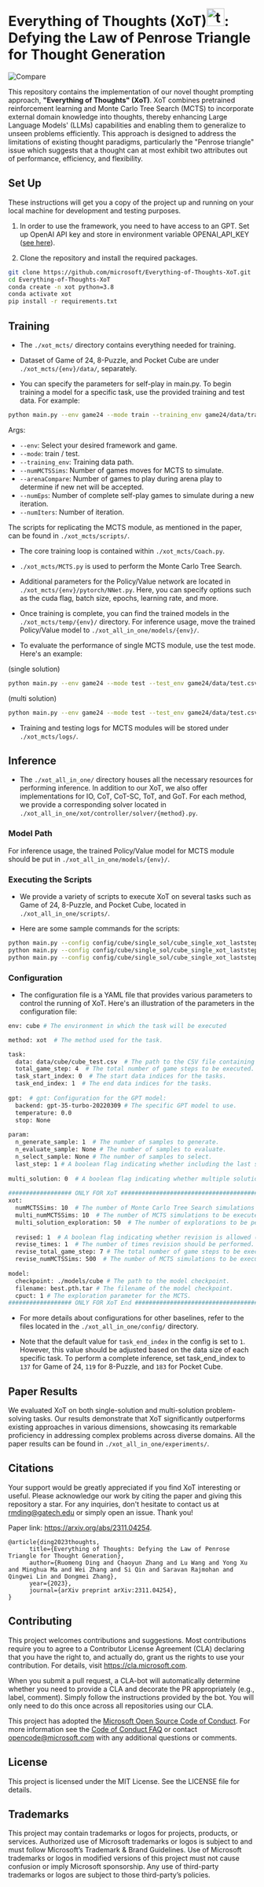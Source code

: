 

# Everything of Thoughts (XoT)<img src="/assets/triangle.png" alt="triangle" title="triangle" width="36" height="36" style="margin-bottom: -20px;">: Defying the Law of Penrose Triangle for Thought Generation




![Compare](/assets/compare.jpg "Compare")
 
This repository contains the implementation of our novel thought prompting approach, **"Everything of Thoughts" (XoT)**. XoT combines pretrained reinforcement learning and Monte Carlo Tree Search (MCTS) to incorporate external domain knowledge into thoughts, thereby enhancing Large Language Models' (LLMs) capabilities and enabling them to generalize to unseen problems efficiently. This approach is designed to address the limitations of existing thought paradigms, particularly the "Penrose triangle" issue which suggests that a thought can at most exhibit two attributes out of performance, efficiency, and flexibility.

## Set Up
 
These instructions will get you a copy of the project up and running on your local machine for development and testing purposes.

1. In order to use the framework, you need to have access to an GPT. Set up OpenAI API key and store in environment variable OPENAI_API_KEY ([see here](https://help.openai.com/en/articles/5112595-best-practices-for-api-key-safety)).

2. Clone the repository and install the required packages.
```bash
git clone https://github.com/microsoft/Everything-of-Thoughts-XoT.git 
cd Everything-of-Thoughts-XoT
conda create -n xot python=3.8
conda activate xot
pip install -r requirements.txt  
```

## Training
 
* The ```./xot_mcts/``` directory contains everything needed for training.

* Dataset of Game of 24, 8-Puzzle, and Pocket Cube are under ```./xot_mcts/{env}/data/```, separately.

* You can specify the parameters for self-play in main.py. To begin training a model for a specific task, use the provided training and test data. For example:
```bash
python main.py --env game24 --mode train --training_env game24/data/train.csv --numMCTSSims 5000 --arenaCompare 100 --numEps 10 --numIters 3
```
Args: 
* ```--env```: Select your desired framework and game. 
* ```--mode```: train / test. 
* ```--training_env```: Training data path.
* ```--numMCTSSims```: Number of games moves for MCTS to simulate.
* ```--arenaCompare```: Number of games to play during arena play to determine if new net will be accepted.
* ```--numEps```: Number of complete self-play games to simulate during a new iteration.
* ```--numIters```: Number of iteration.
    
The scripts for replicating the MCTS module, as mentioned in the paper, can be found in ```./xot_mcts/scripts/```.

* The core training loop is contained within ```./xot_mcts/Coach.py```.

* ```./xot_mcts/MCTS.py``` is used to perform the Monte Carlo Tree Search.

* Additional parameters for the Policy/Value network are located in ```./xot_mcts/{env}/pytorch/NNet.py```. Here, you can specify options such as the cuda flag, batch size, epochs, learning rate, and more.
 
* Once training is complete, you can find the trained models in the ```./xot_mcts/temp/{env}/``` directory. For inference usage, move the trained Policy/Value model to ```./xot_all_in_one/models/{env}/```.

* To evaluate the performance of single MCTS module, use the test mode. Here's an example:

(single solution)
```bash
python main.py --env game24 --mode test --test_env game24/data/test.csv --numMCTSSims 2000 --arenaCompare 137 --multi_sol 0
```

(multi solution)
```bash
python main.py --env game24 --mode test --test_env game24/data/test.csv --numMCTSSims 2000 --arenaCompare 137 --multi_sol 1 --multi_times 500
```

* Training and testing logs for MCTS modules will be stored under ```./xot_mcts/logs/```.


## Inference
 
* The ```./xot_all_in_one/``` directory houses all the necessary resources for performing inference. In addition to our XoT, we also offer implementations for IO, CoT, CoT-SC, ToT, and GoT. For each method, we provide a corresponding solver located in ```./xot_all_in_one/xot/controller/solver/{method}.py```.


### Model Path
For inference usage, the trained Policy/Value model for MCTS module should be put in ```./xot_all_in_one/models/{env}/```.

### Executing the Scripts
 
* We provide a variety of scripts to execute XoT on several tasks such as Game of 24, 8-Puzzle, and Pocket Cube, located in ```./xot_all_in_one/scripts/```.

* Here are some sample commands for the scripts:
```bash
python main.py --config config/cube/single_sol/cube_single_xot_laststep0_revised0.yaml  
python main.py --config config/cube/single_sol/cube_single_xot_laststep1_revised0.yaml  
python main.py --config config/cube/single_sol/cube_single_xot_laststep1_revised1.yaml  
```

### Configuration

* The configuration file is a YAML file that provides various parameters to control the running of XoT. Here's an illustration of the parameters in the configuration file:
```bash
env: cube # The environment in which the task will be executed

method: xot  # The method used for the task.

task:  
  data: data/cube/cube_test.csv  # The path to the CSV file containing the test data.
  total_game_step: 4  # The total number of game steps to be executed.
  task_start_index: 0  # The start data indices for the tasks.
  task_end_index: 1  # The end data indices for the tasks.
  
gpt:  # gpt: Configuration for the GPT model:
  backend: gpt-35-turbo-20220309 # The specific GPT model to use.
  temperature: 0.0  
  stop: None    
  
param:
  n_generate_sample: 1  # The number of samples to generate.
  n_evaluate_sample: None # The number of samples to evaluate.
  n_select_sample: None # The number of samples to select.
  last_step: 1 # A boolean flag indicating whether including the last step of thoughts (1) or not (0).
  
multi_solution: 0  # A boolean flag indicating whether multiple solutions are allowed (1) or not (0).
  
################## ONLY FOR XoT #####################################################
xot:  
  numMCTSSims: 10  # The number of Monte Carlo Tree Search simulations to be executed.
  multi_numMCTSSims: 10  # The number of MCTS simulations to be executed when multiple solutions are allowed.
  multi_solution_exploration: 50  # The number of explorations to be performed when multiple solutions are allowed.
  
  revised: 1  # A boolean flag indicating whether revision is allowed (1) or not (0).
  revise_times: 1  # The number of times revision should be performed.
  revise_total_game_step: 7 # The total number of game steps to be executed for revision.
  revise_numMCTSSims: 500  # The number of MCTS simulations to be executed during revision.
  
model: 
  checkpoint: ./models/cube # The path to the model checkpoint.
  filename: best.pth.tar # The filename of the model checkpoint.
  cpuct: 1 # The exploration parameter for the MCTS.
################## ONLY FOR XoT End #################################################
```

* For more details about configurations for other baselines, refer to the files located in the ```./xot_all_in_one/config/``` directory.

* Note that the default value for ```task_end_index``` in the config is set to ```1```. However, this value should be adjusted based on the data size of each specific task. To perform a complete inference, set task_end_index to ```137``` for Game of 24, ```119``` for 8-Puzzle, and ```183``` for Pocket Cube.


## Paper Results

We evaluated XoT on both single-solution and multi-solution problem-solving tasks. Our results demonstrate that XoT significantly outperforms existing approaches in various dimensions, showcasing its remarkable proficiency in addressing complex problems across diverse domains. All the paper results can be found in `./xot_all_in_one/experiments/`.


## Citations
Your support would be greatly appreciated if you find XoT interesting or useful. Please acknowledge our work by citing the paper and giving this repository a star. For any inquiries, don't hesitate to contact us at rmding@gatech.edu or simply open an issue. Thank you!

Paper link: https://arxiv.org/abs/2311.04254.

```
@article{ding2023thoughts,
      title={Everything of Thoughts: Defying the Law of Penrose Triangle for Thought Generation}, 
      author={Ruomeng Ding and Chaoyun Zhang and Lu Wang and Yong Xu and Minghua Ma and Wei Zhang and Si Qin and Saravan Rajmohan and Qingwei Lin and Dongmei Zhang},
      year={2023},
      journal={arXiv preprint arXiv:2311.04254},
}
```


## Contributing

This project welcomes contributions and suggestions. Most contributions require you to
agree to a Contributor License Agreement (CLA) declaring that you have the right to,
and actually do, grant us the rights to use your contribution. For details, visit
https://cla.microsoft.com.

When you submit a pull request, a CLA-bot will automatically determine whether you need
to provide a CLA and decorate the PR appropriately (e.g., label, comment). Simply follow the
instructions provided by the bot. You will only need to do this once across all repositories using our CLA.

This project has adopted the [Microsoft Open Source Code of Conduct](https://opensource.microsoft.com/codeofconduct/).
For more information see the [Code of Conduct FAQ](https://opensource.microsoft.com/codeofconduct/faq/)
or contact [opencode@microsoft.com](mailto:opencode@microsoft.com) with any additional questions or comments.

## License
 
This project is licensed under the MIT License. See the LICENSE file for details.


## Trademarks 

This project may contain trademarks or logos for projects, products, or services. Authorized use of Microsoft trademarks or logos is subject to and must follow Microsoft’s Trademark & Brand Guidelines. Use of Microsoft trademarks or logos in modified versions of this project must not cause confusion or imply Microsoft sponsorship. Any use of third-party trademarks or logos are subject to those third-party’s policies.